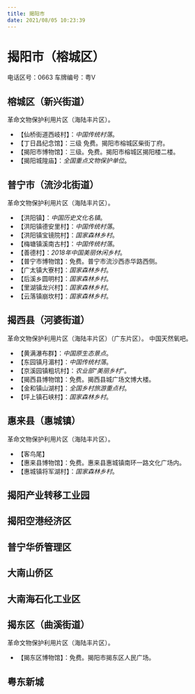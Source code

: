 ```yaml
---
title: 揭阳市
date: 2021/08/05 10:23:39
---
```


# 揭阳市（榕城区）
电话区号：0663
车牌编号：粤V
## 榕城区（新兴街道）
革命文物保护利用片区（海陆丰片区）。
* 【仙桥街道西岐村】：*中国传统村落*。
* 【丁日昌纪念馆】：三级	免费。揭阳市榕城区柴街丁府。
* 【揭阳市博物馆】：三级。免费。揭阳市榕城区揭阳楼二楼。
* 【揭阳城隍庙】：*全国重点文物保护单位*。
## 普宁市（流沙北街道）
革命文物保护利用片区（海陆丰片区）。
* 【洪阳镇】：*中国历史文化名镇*。
* 【洪阳镇德安里村】：*中国传统村落*。
* 【洪阳镇宝镜院村】：*国家森林乡村*。
* 【梅塘镇溪南古村】：*中国传统村落*。
* 【善德村】：*2018年中国美丽休闲乡村*。
* 【普宁市博物馆】：免费。普宁市流沙西赤华路西侧。
* 【广太镇大寮村】：*国家森林乡村*。
* 【后溪乡圆明村】：*国家森林乡村*。
* 【里湖镇龙兴村】：*国家森林乡村*。
* 【云落镇崩坎村】：*国家森林乡村*。
## 揭西县（河婆街道）
革命文物保护利用片区（海陆丰片区）（广东片区）。
中国天然氧吧。
* 【黄满瀑布群】：*中国原生态景点*。
* 【东园镇月湄村】：*中国传统村落*。
* 【京溪园镇粗坑村】：*农业部“美丽乡村”*。
* 【揭西县博物馆】：免费。揭西县城广场文博大楼。
* 【金和镇山湖村】：*全国乡村旅游重点村*。
* 【坪上镇石峡村】：*国家森林乡村*。
## 惠来县（惠城镇）
革命文物保护利用片区（海陆丰片区）。
* 【客鸟尾】
* 【惠来县博物馆】：免费。惠来县惠城镇南环一路文化广场内。
* 【惠城镇将军湖村】：*国家森林乡村*。
## 揭阳产业转移工业园
## 揭阳空港经济区
## 普宁华侨管理区
## 大南山侨区
## 大南海石化工业区
## 揭东区（曲溪街道）
革命文物保护利用片区（海陆丰片区）。
* 【揭东区博物馆】：免费。揭阳市揭东区人民广场。
## 粤东新城
